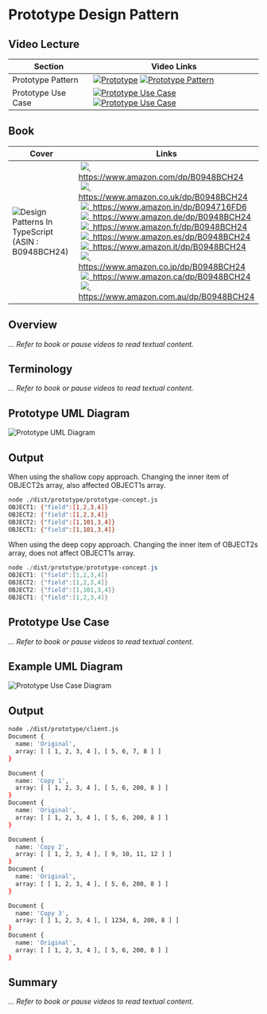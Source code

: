 # Prototype Design Pattern

## Video Lecture

| Section            | Video Links                                                                                                                                                                                                            |
| ------------------ | ---------------------------------------------------------------------------------------------------------------------------------------------------------------------------------------------------------------------- |
| Prototype Pattern  | <a class="udemyVideoLink" href="https://www.udemy.com/course/design-patterns-typescript/learn/lecture/26698320/?referralCode=6384C079FB0A503DB9D9" target="_blank" title="Prototype"><img src="../img/udemy_btn_sm.gif" alt="Prototype"/></a>&nbsp;<a id="ytVideoLink" href="https://www.youtube.com/watch?v=No5akL0cL6I&list=PLKWUX7aMnlELvv8bXquIgxXYyHH5SFlaP" target="_blank" title="Prototype Pattern"><img src="../img/yt_btn_sm.gif" alt="Prototype Pattern"/></a>   |
| Prototype Use Case | <a class="udemyVideoLink" href="https://www.udemy.com/course/design-patterns-typescript/learn/lecture/26698322/?referralCode=6384C079FB0A503DB9D9" target="_blank" title="Prototype Use Case"><img src="../img/udemy_btn_sm.gif" alt="Prototype Use Case"/></a>&nbsp;<a id="ytVideoLink" href="https://www.youtube.com/watch?v=oQzN6chBOCc&list=PLKWUX7aMnlELvv8bXquIgxXYyHH5SFlaP" target="_blank" title="Prototype Use Case"><img src="../img/yt_btn_sm.gif" alt="Prototype Use Case"/></a> |

## Book 

Cover | Links
-|-
![Design Patterns In TypeScript (ASIN : B0948BCH24)](../img/dp_typescript_125.jpg) | &nbsp;<a href="https://www.amazon.com/dp/B0948BCH24"><img src="../img/flag_us.gif">&nbsp; https://www.amazon.com/dp/B0948BCH24</a><br/>&nbsp;<a href="https://www.amazon.co.uk/dp/B0948BCH24"><img src="../img/flag_uk.gif">&nbsp; https://www.amazon.co.uk/dp/B0948BCH24</a><br/>&nbsp;<a href="https://www.amazon.in/dp/B094716FD6"><img src="../img/flag_in.gif">&nbsp; https://www.amazon.in/dp/B094716FD6</a><br/>&nbsp;<a href="https://www.amazon.de/dp/B0948BCH24"><img src="../img/flag_de.gif">&nbsp; https://www.amazon.de/dp/B0948BCH24</a><br/>&nbsp;<a href="https://www.amazon.fr/dp/B0948BCH24"><img src="../img/flag_fr.gif">&nbsp; https://www.amazon.fr/dp/B0948BCH24</a><br/>&nbsp;<a href="https://www.amazon.es/dp/B0948BCH24"><img src="../img/flag_es.gif">&nbsp; https://www.amazon.es/dp/B0948BCH24</a><br/>&nbsp;<a href="https://www.amazon.it/dp/B0948BCH24"><img src="../img/flag_it.gif">&nbsp; https://www.amazon.it/dp/B0948BCH24</a><br/>&nbsp;<a href="https://www.amazon.co.jp/dp/B0948BCH24"><img src="../img/flag_jp.gif">&nbsp; https://www.amazon.co.jp/dp/B0948BCH24</a><br/>&nbsp;<a href="https://www.amazon.ca/dp/B0948BCH24"><img src="../img/flag_ca.gif">&nbsp; https://www.amazon.ca/dp/B0948BCH24</a><br/>&nbsp;<a href="https://www.amazon.com.au/dp/B0948BCH24"><img src="../img/flag_au.gif">&nbsp; https://www.amazon.com.au/dp/B0948BCH24</a>

## Overview

_... Refer to book or pause videos to read textual content._

## Terminology

_... Refer to book or pause videos to read textual content._

## Prototype UML Diagram

![Prototype UML Diagram](../img/prototype_concept.svg)

## Output

When using the shallow copy approach. Changing the inner item of OBJECT2s array, also affected OBJECT1s array.

```bash
node ./dist/prototype/prototype-concept.js
OBJECT1: {"field":[1,2,3,4]}
OBJECT2: {"field":[1,2,3,4]}
OBJECT2: {"field":[1,101,3,4]}
OBJECT1: {"field":[1,101,3,4]}
```

When using the deep copy approach. Changing the inner item of OBJECT2s array, does not affect OBJECT1s array.

```powershell
node ./dist/prototype/prototype-concept.js
OBJECT1: {"field":[1,2,3,4]}
OBJECT2: {"field":[1,2,3,4]}
OBJECT2: {"field":[1,101,3,4]}
OBJECT1: {"field":[1,2,3,4]}
```

## Prototype Use Case

_... Refer to book or pause videos to read textual content._

## Example UML Diagram

![Prototype Use Case Diagram](../img/prototype_example.svg)

## Output

```bash
node ./dist/prototype/client.js
Document {
  name: 'Original',
  array: [ [ 1, 2, 3, 4 ], [ 5, 6, 7, 8 ] ]
}

Document {
  name: 'Copy 1',
  array: [ [ 1, 2, 3, 4 ], [ 5, 6, 200, 8 ] ]
}
Document {
  name: 'Original',
  array: [ [ 1, 2, 3, 4 ], [ 5, 6, 200, 8 ] ]
}

Document {
  name: 'Copy 2',
  array: [ [ 1, 2, 3, 4 ], [ 9, 10, 11, 12 ] ]
}
Document {
  name: 'Original',
  array: [ [ 1, 2, 3, 4 ], [ 5, 6, 200, 8 ] ]
}

Document {
  name: 'Copy 3',
  array: [ [ 1, 2, 3, 4 ], [ 1234, 6, 200, 8 ] ]
}
Document {
  name: 'Original',
  array: [ [ 1, 2, 3, 4 ], [ 5, 6, 200, 8 ] ]
}
```

<!-- ## New Coding Concepts

### todo

JSON.parse JSON.stringify

Object.assign -->

## Summary

_... Refer to book or pause videos to read textual content._
